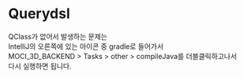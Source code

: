 # Querydsl

QClass가 없어서 발생하는 문제는<br>
IntelliJ의 오른쪽에 있는 아이콘 중 gradle로 들어가서<br>
MOCI_3D_BACKEND > Tasks > other > compileJava를 더블클릭하고나서<br>
다시 실행하면 됩니다.
